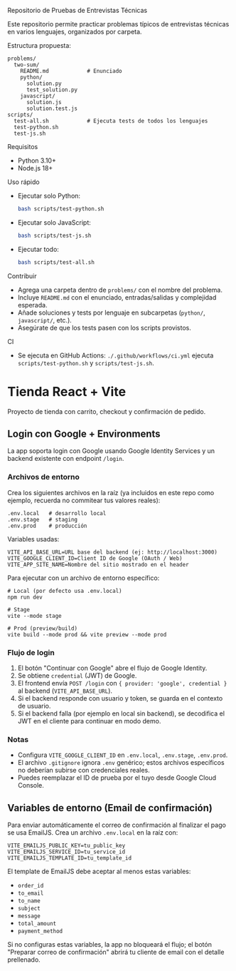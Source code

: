 Repositorio de Pruebas de Entrevistas Técnicas

Este repositorio permite practicar problemas típicos de entrevistas técnicas en varios lenguajes, organizados por carpeta.

Estructura propuesta:

```
problems/
  two-sum/
    README.md            # Enunciado
    python/
      solution.py
      test_solution.py
    javascript/
      solution.js
      solution.test.js
scripts/
  test-all.sh            # Ejecuta tests de todos los lenguajes
  test-python.sh
  test-js.sh
```

Requisitos
- Python 3.10+
- Node.js 18+

Uso rápido

- Ejecutar solo Python:
  ```bash
  bash scripts/test-python.sh
  ```
- Ejecutar solo JavaScript:
  ```bash
  bash scripts/test-js.sh
  ```
- Ejecutar todo:
  ```bash
  bash scripts/test-all.sh
  ```

Contribuir
- Agrega una carpeta dentro de `problems/` con el nombre del problema.
- Incluye `README.md` con el enunciado, entradas/salidas y complejidad esperada.
- Añade soluciones y tests por lenguaje en subcarpetas (`python/`, `javascript/`, etc.).
- Asegúrate de que los tests pasen con los scripts provistos.

CI
- Se ejecuta en GitHub Actions: `./.github/workflows/ci.yml` ejecuta `scripts/test-python.sh` y `scripts/test-js.sh`.
# Tienda React + Vite

Proyecto de tienda con carrito, checkout y confirmación de pedido.

## Login con Google + Environments

La app soporta login con Google usando Google Identity Services y un backend existente con endpoint `/login`.

### Archivos de entorno

Crea los siguientes archivos en la raíz (ya incluidos en este repo como ejemplo, recuerda no commitear tus valores reales):

```
.env.local   # desarrollo local
.env.stage   # staging
.env.prod    # producción
```

Variables usadas:

```
VITE_API_BASE_URL=URL base del backend (ej: http://localhost:3000)
VITE_GOOGLE_CLIENT_ID=Client ID de Google (OAuth / Web)
VITE_APP_SITE_NAME=Nombre del sitio mostrado en el header
```

Para ejecutar con un archivo de entorno específico:

```
# Local (por defecto usa .env.local)
npm run dev

# Stage
vite --mode stage

# Prod (preview/build)
vite build --mode prod && vite preview --mode prod
```

### Flujo de login

1. El botón "Continuar con Google" abre el flujo de Google Identity.
2. Se obtiene `credential` (JWT) de Google.
3. El frontend envía `POST /login` con `{ provider: 'google', credential }` al backend (`VITE_API_BASE_URL`).
4. Si el backend responde con usuario y token, se guarda en el contexto de usuario.
5. Si el backend falla (por ejemplo en local sin backend), se decodifica el JWT en el cliente para continuar en modo demo.

### Notas

- Configura `VITE_GOOGLE_CLIENT_ID` en `.env.local`, `.env.stage`, `.env.prod`.
- El archivo `.gitignore` ignora `.env` genérico; estos archivos específicos no deberían subirse con credenciales reales.
- Puedes reemplazar el ID de prueba por el tuyo desde Google Cloud Console.

## Variables de entorno (Email de confirmación)

Para enviar automáticamente el correo de confirmación al finalizar el pago se usa EmailJS. Crea un archivo `.env.local` en la raíz con:

```
VITE_EMAILJS_PUBLIC_KEY=tu_public_key
VITE_EMAILJS_SERVICE_ID=tu_service_id
VITE_EMAILJS_TEMPLATE_ID=tu_template_id
```

El template de EmailJS debe aceptar al menos estas variables:

- `order_id`
- `to_email`
- `to_name`
- `subject`
- `message`
- `total_amount`
- `payment_method`

Si no configuras estas variables, la app no bloqueará el flujo; el botón "Preparar correo de confirmación" abrirá tu cliente de email con el detalle prellenado.
